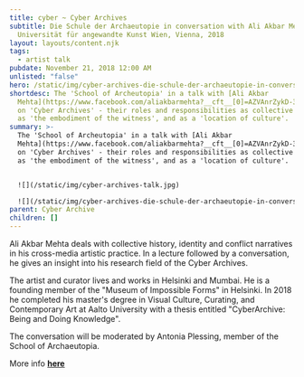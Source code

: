 ```yaml
---
title: cyber ~ Cyber Archives
subtitle: Die Schule der Archaeutopie in conversation with Ali Akbar Mehta,
  Universität für angewandte Kunst Wien, Vienna, 2018
layout: layouts/content.njk
tags:
  - artist talk
pubdate: November 21, 2018 12:00 AM
unlisted: "false"
hero: /static/img/cyber-archives-die-schule-der-archaeutopie-in-conversation-with-ali-akbar-mehta-universität-für-angewandte-kunst-wien-vienna-2018_02.jpg
shortdesc: The 'School of Archeutopia' in a talk with [Ali Akbar
  Mehta](https://www.facebook.com/aliakbarmehta?__cft__[0]=AZVAnrZykD-3EkL1_UfLThhkUfkVb-8JxhlqYei0sm0S__UcobLrZKIZvp-A1S_bHaVsGnre0GhjImZZXtkIQ-_VVGr1IMEsaKMtkUIf97EzUhRR4EPvlN22vkpCMG3rmtKp3QBc51V99O02DBpfdY-g&__tn__=-]K-R)
  on 'Cyber Archives' - their roles and responsibilities as collective memory,
  as 'the embodiment of the witness', and as a 'location of culture'.
summary: >-
  The 'School of Archeutopia' in a talk with [Ali Akbar
  Mehta](https://www.facebook.com/aliakbarmehta?__cft__[0]=AZVAnrZykD-3EkL1_UfLThhkUfkVb-8JxhlqYei0sm0S__UcobLrZKIZvp-A1S_bHaVsGnre0GhjImZZXtkIQ-_VVGr1IMEsaKMtkUIf97EzUhRR4EPvlN22vkpCMG3rmtKp3QBc51V99O02DBpfdY-g&__tn__=-]K-R)
  on 'Cyber Archives' - their roles and responsibilities as collective memory,
  as 'the embodiment of the witness', and as a 'location of culture'.


  ![](/static/img/cyber-archives-talk.jpg)

  ![](/static/img/cyber-archives-die-schule-der-archaeutopie-in-conversation-with-ali-akbar-mehta-universität-für-angewandte-kunst-wien-vienna-2018_01.jpg)
parent: Cyber Archive
children: []
---
```

Ali Akbar Mehta deals with collective history, identity and conflict narratives in his cross-media artistic practice. In a lecture followed by a conversation, he gives an insight into his research field of the Cyber ​​Archives.

The artist and curator lives and works in Helsinki and Mumbai. He is a founding member of the "Museum of Impossible Forms" in Helsinki. In 2018 he completed his master's degree in Visual Culture, Curating, and Contemporary Art at Aalto University with a thesis entitled "Cyber ​​Archive: Being and Doing Knowledge".

The conversation will be moderated by Antonia Plessing, member of the School of Archaeutopia.

More info **[here](https://esel.at/termin/99098)**